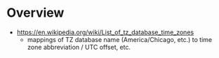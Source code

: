 # Overview

- https://en.wikipedia.org/wiki/List_of_tz_database_time_zones
    + mappings of TZ database name (America/Chicago, etc.) to time zone
      abbreviation / UTC offset, etc.
